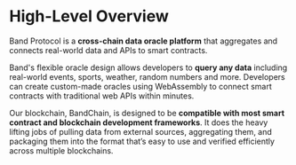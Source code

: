 <!--
order: 1
-->

# High-Level Overview

Band Protocol is a **cross-chain data oracle platform** that aggregates and connects real-world data and APIs to smart contracts.

Band's flexible oracle design allows developers to **query any data** including real-world events, sports, weather, random numbers and more. Developers can create custom-made oracles using WebAssembly to connect smart contracts with traditional web APIs within minutes.

Our blockchain, BandChain, is designed to be **compatible with most smart contract and blockchain development frameworks**. It does the heavy lifting jobs of pulling data from external sources, aggregating them, and packaging them into the format that’s easy to use and verified efficiently across multiple blockchains.
